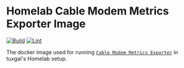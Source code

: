 # Homelab Cable Modem Metrics Exporter Image

[![Build](https://github.com/tuxgalhomelab/docker-image-cable-modem-metrics-exporter/actions/workflows/build.yml/badge.svg)](https://github.com/tuxgalhomelab/docker-image-cable-modem-metrics-exporter/actions/workflows/build.yml) [![Lint](https://github.com/tuxgalhomelab/docker-image-cable-modem-metrics-exporter/actions/workflows/lint.yml/badge.svg)](https://github.com/tuxgalhomelab/docker-image-cable-modem-metrics-exporter/actions/workflows/lint.yml)

The docker image used for running [`Cable Modem Metrics Exporter`](https://github.com/tuxgal/prometheus_cable_modem_exporter) in tuxgal's Homelab setup.
